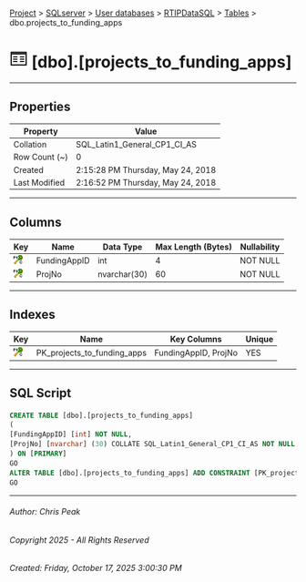 #### 

[Project](../../../../index.md) > [SQLserver](../../../index.md) > [User databases](../../index.md) > [RTIPDataSQL](../index.md) > [Tables](Tables.md) > dbo.projects_to_funding_apps

# ![Tables](../../../../Images/Table32.png) [dbo].[projects_to_funding_apps]

---

## <a name="#properties"></a>Properties

| Property | Value |
|---|---|
| Collation | SQL_Latin1_General_CP1_CI_AS |
| Row Count (~) | 0 |
| Created | 2:15:28 PM Thursday, May 24, 2018 |
| Last Modified | 2:16:52 PM Thursday, May 24, 2018 |


---

## <a name="#columns"></a>Columns

| Key | Name | Data Type | Max Length (Bytes) | Nullability |
|---|---|---|---|---|
| [![Cluster Primary Key PK_projects_to_funding_apps: FundingAppID\ProjNo](../../../../Images/pkcluster.png)](#indexes) | FundingAppID | int | 4 | NOT NULL |
| [![Cluster Primary Key PK_projects_to_funding_apps: FundingAppID\ProjNo](../../../../Images/pkcluster.png)](#indexes) | ProjNo | nvarchar(30) | 60 | NOT NULL |


---

## <a name="#indexes"></a>Indexes

| Key | Name | Key Columns | Unique |
|---|---|---|---|
| [![Cluster Primary Key PK_projects_to_funding_apps: FundingAppID\ProjNo](../../../../Images/pkcluster.png)](#indexes) | PK_projects_to_funding_apps | FundingAppID, ProjNo | YES |


---

## <a name="#sqlscript"></a>SQL Script

```sql
CREATE TABLE [dbo].[projects_to_funding_apps]
(
[FundingAppID] [int] NOT NULL,
[ProjNo] [nvarchar] (30) COLLATE SQL_Latin1_General_CP1_CI_AS NOT NULL
) ON [PRIMARY]
GO
ALTER TABLE [dbo].[projects_to_funding_apps] ADD CONSTRAINT [PK_projects_to_funding_apps] PRIMARY KEY CLUSTERED ([FundingAppID], [ProjNo]) ON [PRIMARY]
GO

```


---

###### Author:  Chris Peak

###### Copyright 2025 - All Rights Reserved

###### Created: Friday, October 17, 2025 3:00:30 PM

